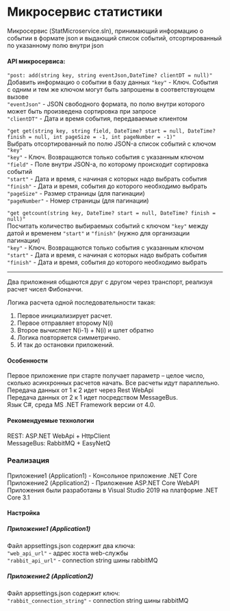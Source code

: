 # Микросервис статистики

Микросервис (StatMicroservice.sln), принимающий информацию о событии в формате json и выдающий список событий, отсортированный по указанному полю внутри json

#### API микросервиса:
`"post: add(string key, string eventJson,DateTime? clientDT = null)"`  
Добавить информацио о событии в базу данных 
`"key"` - Ключ. События с одним и тем же ключом могут быть запрошены в соответствующем вызове  
`"eventJson"` - JSON свободного формата, по полю внутри которого может быть произведена сортировка при запросе  
`"clientDT"` - Дата и время события, передаваемые клиентом  

`"get get(string key, string field, DateTime? start = null, DateTime? finish = null, int pageSize = -1, int pageNumber = -1)"`  
Выбрать отсортированный по полю JSON-а список событий с ключом `"key"`  
`"key"` - Ключ. Возвращаются только события с указанным ключом  
`"field"` - Поле внутри JSON-а, по которому происходит сортировка событий  
`"start"` - Дата и время, с начиная с которых надо выбрать события  
`"finish"` - Дата и время, события до которого необходимо выбрать  
`"pageSize"` - Размер страницы (для пагинации)  
`"pageNumber"` - Номер страницы (для пагинации)  

`"get getcount(string key, DateTime? start = null, DateTime? finish = null)"`  
Посчитать количество выбираемых событий с ключом `"key"` между датой и временем `"start"` и `"finish"` (нужно для организации пагинации)  
`"key"` - Ключ. Возвращаются только события с указанным ключом  
`"start"` - Дата и время, с начиная с которых надо выбрать события  
`"finish"` - Дата и время, события до которого необходимо выбрать  


------------------------

Два приложения общаются друг с другом через транспорт, реализуя расчет чисел Фибоначчи.  
  
Логика расчета одной последовательности такая:  
1.  Первое инициализирует расчет.  
2.  Первое отправляет второму N(i)  
3.  Второе вычисляет N(i-1) + N(i) и шлет обратно  
4.  Логика повторяется симметрично.  
5.  И так до остановки приложений.  
#### Особенности  
Первое приложение при старте получает параметр – целое число, сколько асинхронных расчетов начать. Все расчеты
идут параллельно.  
Передача данных от 1 к 2 идет через Rest WebApi  
Передача данных от 2 к 1 идет посредством MessageBus.  
Язык C#, среда MS .NET Framework версии от 4.0.  
#### Рекомендуемые технологии  
REST: ASP.NET WebApi + HttpClient  
MessageBus: RabbitMQ + EasyNetQ  
### Реализация
Приложение1 (Application1) - Консольное приложение .NET Core  
Приложение2 (Application2) - Приложение ASP.NET Core WebAPI  
Приложения были разработаны в Visual Studio 2019 на платформе .NET Core 3.1
#### Настройка
##### Приложение1 (Application1)
Файл appsettings.json содержит два ключа:  
`"web_api_url"` - адрес хоста web-службы  
`"rabbit_api_url"` - connection string шины rabbitMQ  
##### Приложение2 (Application2)
Файл appsettings.json содержит ключ:  
`"rabbit_connection_string"` - connection string шины rabbitMQ

